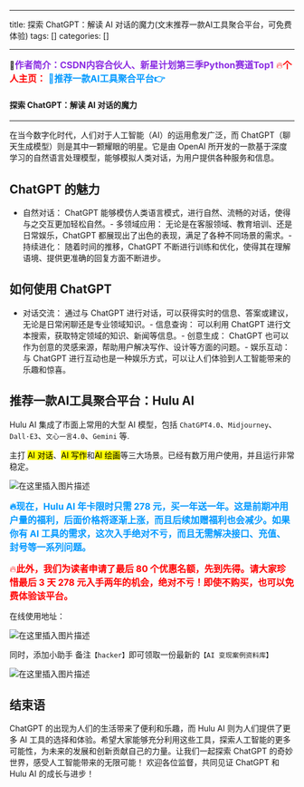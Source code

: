 
--- 
title:  探索 ChatGPT：解读 AI 对话的魔力(文末推荐一款AI工具聚合平台，可免费体验) 
tags: []
categories: [] 

---
>  
 🥇<font size="3" color="#8A2BE2">**作者简介：CSDN内容合伙人、新星计划第三季Python赛道Top1** <font size="3" color="red">🔥**个人主页：** </font> <font size="3" color="#0099ff">**💬推荐一款AI工具聚合平台👉**</font></font> 




#### 探索 ChatGPT：解读 AI 对话的魔力
- - - - 


在当今数字化时代，人们对于人工智能（AI）的运用愈发广泛，而 ChatGPT（聊天生成模型）则是其中一颗耀眼的明星。它是由 OpenAI 所开发的一款基于深度学习的自然语言处理模型，能够模拟人类对话，为用户提供各种服务和信息。

## ChatGPT 的魅力
- 自然对话： ChatGPT 能够模仿人类语言模式，进行自然、流畅的对话，使得与之交互更加轻松自然。- 多领域应用： 无论是在客服领域、教育培训、还是日常娱乐，ChatGPT 都展现出了出色的表现，满足了各种不同场景的需求。- 持续进化： 随着时间的推移，ChatGPT 不断进行训练和优化，使得其在理解语境、提供更准确的回复方面不断进步。
## 如何使用 ChatGPT
- 对话交流： 通过与 ChatGPT 进行对话，可以获得实时的信息、答案或建议，无论是日常闲聊还是专业领域知识。- 信息查询： 可以利用 ChatGPT 进行文本搜索，获取特定领域的知识、新闻等信息。- 创意生成： ChatGPT 也可以作为创意的灵感来源，帮助用户解决写作、设计等方面的问题。- 娱乐互动： 与 ChatGPT 进行互动也是一种娱乐方式，可以让人们体验到人工智能带来的乐趣和惊喜。
## 推荐一款AI工具聚合平台：Hulu AI

Hulu AI 集成了市面上常用的大型 AI 模型，包括 `ChatGPT4.0`、`Midjourney`、`Dall·E3`、`文心一言4.0`、`Gemini` 等.

主打 <mark>AI 对话</mark>、<mark>AI 写作</mark>和<mark>AI 绘画</mark>等三大场景。已经有数万用户使用，并且运行非常稳定。

<img src="https://img-blog.csdnimg.cn/direct/5cb8cbd34c0f4cf994974f604ca92f89.png" alt="在这里插入图片描述">

 <font size="3" color="#0099ff">**🔥现在，Hulu AI 年卡限时只需 278 元，买一年送一年。这是前期冲用户量的福利，后面价格将逐渐上涨，而且后续加赠福利也会减少。如果你有 AI 工具的需求，这次入手绝对不亏，而且无需解决接口、充值、封号等一系列问题。**</font>

<font size="3" color="red">🔥**此外，我们为读者申请了最后 80 个优惠名额，先到先得。请大家珍惜最后 3 天 278 元入手两年的机会，绝对不亏！即使不购买，也可以免费体验该平台。**</font>

>  
 在线使用地址： 


<img src="https://img-blog.csdnimg.cn/direct/ee56ae9c0fd64e1984c91478edb8429b.png#pic_center" alt="在这里插入图片描述">

同时，添加小助手 备注`【hacker】`即可领取一份最新的`【AI 变现案例资料库】`

<img src="https://img-blog.csdnimg.cn/direct/cb21c4582dbf471f896661eeff2d03c6.jpeg#pic_center" alt="在这里插入图片描述">

## 结束语

>  
 ChatGPT 的出现为人们的生活带来了便利和乐趣，而 Hulu AI 则为人们提供了更多 AI 工具的选择和体验。希望大家能够充分利用这些工具，探索人工智能的更多可能性，为未来的发展和创新贡献自己的力量。让我们一起探索 ChatGPT 的奇妙世界，感受人工智能带来的无限可能！ 欢迎各位监督，共同见证 ChatGPT 和 Hulu AI 的成长与进步！ 


